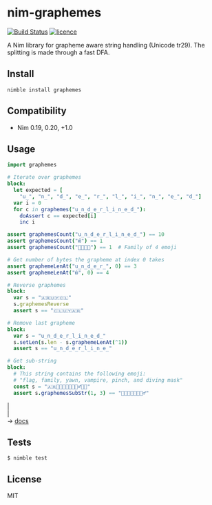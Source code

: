 # nim-graphemes

[![Build Status](https://img.shields.io/travis/nitely/nim-graphemes.svg?style=flat-square)](https://travis-ci.org/nitely/nim-graphemes)
[![licence](https://img.shields.io/github/license/nitely/nim-graphemes.svg?style=flat-square)](https://raw.githubusercontent.com/nitely/nim-graphemes/master/LICENSE)

A Nim library for grapheme aware string handling (Unicode tr29).
The splitting is made through a fast DFA.

## Install

```
nimble install graphemes
```

## Compatibility

* Nim 0.19, 0.20, +1.0


## Usage

```nim
import graphemes

# Iterate over graphemes
block:
  let expected = [
    "u̲", "n̲", "d̲", "e̲", "r̲", "l̲", "i̲", "n̲", "e̲", "d̲"]
  var i = 0
  for c in graphemes("u̲n̲d̲e̲r̲l̲i̲n̲e̲d̲"):
    doAssert c == expected[i]
    inc i

assert graphemesCount("u̲n̲d̲e̲r̲l̲i̲n̲e̲d̲") == 10
assert graphemesCount("ю́") == 1
assert graphemesCount("👨‍👩‍👧‍👦") == 1  # Family of 4 emoji

# Get number of bytes the grapheme at index 0 takes
assert graphemeLenAt("u̲n̲d̲e̲r̲", 0) == 3
assert graphemeLenAt("ю́", 0) == 4

# Reverse graphemes
block:
  var s = "🇦🇷🇺🇾🇨🇱"
  s.graphemesReverse
  assert s == "🇨🇱🇺🇾🇦🇷"

# Remove last grapheme
block:
  var s = "u̲n̲d̲e̲r̲l̲i̲n̲e̲d̲"
  s.setLen(s.len - s.graphemeLenAt(^1))
  assert s == "u̲n̲d̲e̲r̲l̲i̲n̲e̲"

# Get sub-string
block:
  # This string contains the following emoji:
  # "flag, family, yawn, vampire, pinch, and diving mask"
  const s = "🇦🇷👨‍👩‍👧‍👦🥱🧛🏻‍♂️🤏🤿"
  assert s.graphemesSubStr(1, 3) == "👨‍👩‍👧‍👦🥱🧛🏻‍♂️"
```
|  
|  
 -> [docs](https://nitely.github.io/nim-graphemes/)

## Tests

```
$ nimble test
```


## License

MIT
